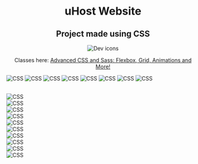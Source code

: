 <h1 align="center">uHost Website</h1>

<h2 align="center">Project made using CSS</h2>

<p align="center">
  <img src="https://skillicons.dev/icons?i=html,css" alt="Dev icons" />
</p>

<p align="center">
  Classes here:
  <a href="https://www.udemy.com/course/css-the-complete-guide-incl-flexbox-grid-sass/" target="_blank">
    Advanced CSS and Sass: Flexbox, Grid, Animations and More!
  </a>
</p>

![CSS](images/1.png)
![CSS](images/2.png)
![CSS](images/3.png)
![CSS](images/4.png)
![CSS](images/5.png)
![CSS](images/6.png)
![CSS](images/7.png)
![CSS](images/8.png)

\
![CSS](images/m1.png)
\
![CSS](images/m1-5.png)
\
![CSS](images/m2.png)
\
![CSS](images/m3.png)
\
![CSS](images/m4.png)
\
![CSS](images/m5.png)
\
![CSS](images/m6.png)
\
![CSS](images/m7.png)
\
![CSS](images/m8.png)
\
![CSS](images/m9.png)

